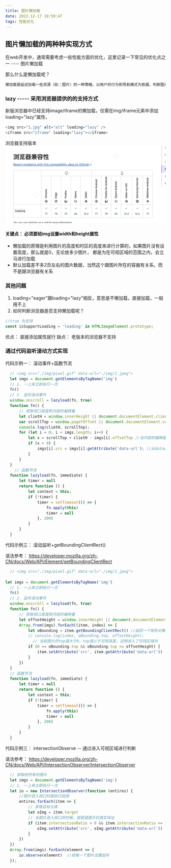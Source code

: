 ```yaml
---
title: 图片懒加载
date: 2022-12-17 19:59:47
tags: 性能优化
---
```


## 图片懒加载的两种种实现方式
在web开发中，通常需要考虑一些性能方面的优化，这里记录一下常见的优化点之一 ---- 图片懒加载

那么什么是懒加载呢？
```js
懒加载是延迟加载一些资源（如：图片）的一种策略，以用户的行为和导航模式为依据，判断图片在被需要的时候才加载。通常来说，仅当这些资源滚动到视图中才被加载?
```

### lazy ----- 采用浏览器提供的的支持方式

新版浏览器中已经支持image/iframe的懒加载，仅需在img/iframe元素中添加 loading="lazy"属性，
```js
<img src="1.jpg" alt="alt" loading="lazy" />
<iframe src="iframe" loading="lazy"></iframe>
```

浏览器支持版本
 ![image](lazy-image/loading.png)

#### 关键点： 必须要给img设置width和height属性
- 懒加载的原理是利用图片的高度和时区的高度来进行计算的，如果图片没有设置高度，那么就是0，无论放多少图片， 都是为在可视区域的范围之内，会立马进行加载
- 默认加载差不多2页左右的图片数据，当然这个跟图片所在的容器有关系，而不是跟浏览器有关系


### 其他问题
1. loading="eager"跟loading="lazy"相反，意思是不懒加载，直接加载，一般用不上
2. 如何判断浏览器是否支持懒加载呢？
  ```js
  //true 为支持
  const isSupportLoading = 'loading' in HTMLImageElement.prototype;
  ```


优点： 直接添加属性就行
缺点： 老版本的浏览器不支持

###  通过代码监听滚动方式实现

代码示例一： 滚动事件+函数节流  
```js
  // <img src="./img/pixel.gif" data-url="./img/1.jpeg">
  let imgs = document.getElementsByTagName('img')
  // 1. 一上来立即执行一次
  fn()
  // 2. 监听滚动事件
  window.onscroll = lazyload(fn, true)
  function fn() {
      // 获取视口高度和内容的偏移量
      let clietH = window.innerHeight || document.documentElement.clientHeight || document.body.clientHeight;
      var scrollTop = window.pageYOffset || document.documentElement.scrollTop || document.body.scrollTop;
      console.log(clietH, scrollTop);
      for (let i = 0; i < imgs.length; i++) {
          let x = scrollTop + clietH - imgs[i].offsetTop //当内容的偏移量+视口高度>图片距离内容顶部的偏移量时，说明图片在视口内
          if (x > 0) {
              imgs[i].src = imgs[i].getAttribute('data-url'); //从dataurl中取出真实的图片地址赋值给url
          }
      }
  }
    // 函数节流
  function lazyload(fn, immediate) {
      let timer = null
      return function () {
          let context = this;
          if (!timer) {
              timer = setTimeout(() => {
                  fn.apply(this)
                  timer = null
              }, 200)
          }
      }
  }

```

代码示例三： 滚动监听+getBoundingClientRect()

语法参考： 
https://developer.mozilla.org/zh-CN/docs/Web/API/Element/getBoundingClientRect

```js
  // <img src="./img/pixel.gif" data-url="./img/1.jpeg">

let imgs = document.getElementsByTagName('img')
  // 1. 一上来立即执行一次
  fn()
  // 2. 监听滚动事件
  window.onscroll = lazyload(fn, true)
  function fn() {
      // 获取视口高度和内容的偏移量
      let offsetHeight = window.innerHeight || document.documentElement.clientHeight
      Array.from(imgs).forEach((item, index) => {
          let oBounding = item.getBoundingClientRect() //返回一个矩形对象，包含上下左右的偏移值
          // console.log(index, oBounding.top, offsetHeight);
            // 当前图片的top值大于0，top值小于可视高度，证明进入了可视区域内
          if (0 <= oBounding.top && oBounding.top <= offsetHeight) {
              item.setAttribute('src', item.getAttribute('data-url'))
          }
      })
  }
  // 函数节流
  function lazyload(fn, immediate) {
      let timer = null
      return function () {
          let context = this;
          if (!timer) {
              timer = setTimeout(() => {
                  fn.apply(this)
                  timer = null
              }, 200)
          }
      }
  }
```

代码示例三： intersectionObserve  -- 通过进入可视区域进行判断

语法参考：
https://developer.mozilla.org/zh-CN/docs/Web/API/IntersectionObserver/IntersectionObserver

```js
  // 获取到所有的图片
  let imgs = document.getElementsByTagName('img')
  // 1. 一上来立即执行一次
  let io = new IntersectionObserver(function (entires) {
      //图片进入视口时就执行回调
      entires.forEach(item => {
          // 获取目标元素
          let oImg = item.target
          // 当图片进入视口的时候，就赋值图片的真实地址
          if (item.intersectionRatio > 0 && item.intersectionRatio <= 1) {
              oImg.setAttribute('src', oImg.getAttribute('data-url'))
          }
      })
  })
  Array.from(imgs).forEach(element => {
      io.observe(element)  //给每一个图片设置监听
  });

```